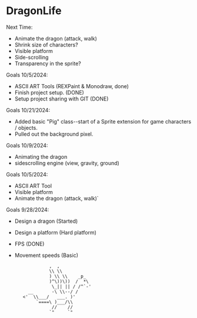 # DragonLife

Next Time: 
- Animate the dragon (attack, walk)
- Shrink size of characters?
- Visible platform
- Side-scrolling
- Transparency in the sprite?


Goals 10/5/2024:
- ASCII ART Tools (REXPaint & Monodraw, done)
- Finish project setup. (DONE)
- Setup project sharing with GIT (DONE)

Goals 10/21/2024: 
- Added basic "Pig" class--start of a Sprite extension for game characters / objects.
- Pulled out the background pixel. 

Goals 10/9/2024:
- Animating the dragon
- sidescrolling engine (view, gravity, ground)

Goals 10/5/2024:
- ASCII ART Tool
- Visible platform
- Animate the dragon (attack, walk)`

Goals 9/28/2024: 
- Design a dragon (Started)
- Design a platform (Hard platform)
- FPS (DONE)
- Movement speeds (Basic)



                   ,  ,                                                    
                   \\ \\                                                   
                   ) \\ \\    _p_                                          
                   )^\))\))  /  *\                                         
                    \_|| || / /^`-'                                        
           __       -\ \\--/ /                                             
         <'  \\___/   ___. )'                                              
              `====\ )___/\\                                               
                    //    //                                               
                   `"     `"                                           
                   
         

                